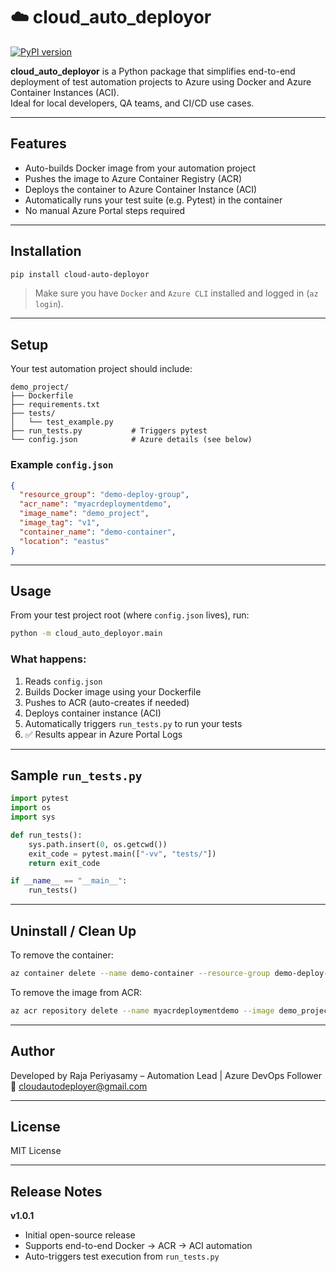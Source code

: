 
# ☁️ cloud_auto_deployor

[![PyPI version](https://badge.fury.io/py/cloud-auto-deployor.svg)](https://pypi.org/project/cloud-auto-deployor/)

**cloud_auto_deployor** is a Python package that simplifies end-to-end deployment of test automation projects to Azure using Docker and Azure Container Instances (ACI).  
Ideal for local developers, QA teams, and CI/CD use cases.

---

##  Features

* Auto-builds Docker image from your automation project
* Pushes the image to Azure Container Registry (ACR)
* Deploys the container to Azure Container Instance (ACI)
* Automatically runs your test suite (e.g. Pytest) in the container
* No manual Azure Portal steps required

---

##  Installation

```bash
pip install cloud-auto-deployor
```

> Make sure you have `Docker` and `Azure CLI` installed and logged in (`az login`).

---

##  Setup

Your test automation project should include:

```
demo_project/
├── Dockerfile
├── requirements.txt
├── tests/
│   └── test_example.py
├── run_tests.py           # Triggers pytest
└── config.json            # Azure details (see below)
```

###  Example `config.json`

```json
{
  "resource_group": "demo-deploy-group",
  "acr_name": "myacrdeploymentdemo",
  "image_name": "demo_project",
  "image_tag": "v1",
  "container_name": "demo-container",
  "location": "eastus"
}
```

---

##  Usage

From your test project root (where `config.json` lives), run:

```bash
python -m cloud_auto_deployor.main
```

### What happens:

1. Reads `config.json`
2. Builds Docker image using your Dockerfile
3. Pushes to ACR (auto-creates if needed)
4. Deploys container instance (ACI)
5. Automatically triggers `run_tests.py` to run your tests
6. ✅ Results appear in Azure Portal Logs

---

##  Sample `run_tests.py`

```python
import pytest
import os
import sys

def run_tests():
    sys.path.insert(0, os.getcwd())
    exit_code = pytest.main(["-vv", "tests/"])
    return exit_code

if __name__ == "__main__":
    run_tests()
```

---

##  Uninstall / Clean Up

To remove the container:

```bash
az container delete --name demo-container --resource-group demo-deploy-group --yes
```

To remove the image from ACR:

```bash
az acr repository delete --name myacrdeploymentdemo --image demo_project:v1 --yes
```

---

##  Author

Developed by Raja Periyasamy – Automation Lead | Azure DevOps Follower  
📧 [cloudautodeployer@gmail.com](mailto:cloudautodeployer@gmail.com)

---

##  License

MIT License

---

##  Release Notes

**v1.0.1**
- Initial open-source release
- Supports end-to-end Docker → ACR → ACI automation
- Auto-triggers test execution from `run_tests.py`
